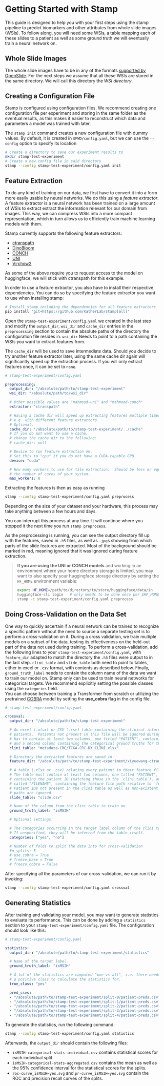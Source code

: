 # Getting Started with Stamp

This guide is designed to help you with your first steps using the stamp pipeline
to predict biomarkers and other attributes from whole slide images (WSIs).
To follow along,
you will need some WSIs,
a table mapping each of these slides to a patient
as well as some ground truth we will eventually train a neural network on.

## Whole Slide Images

The whole slide images have to be in any of the formats [supported by OpenSlide][openslide].
For the next steps we assume that all these WSIs are stored in the same directory.
We will call this directory the _WSI directory_.

[openslide]: https://openslide.org/#about-openslide "About OpenSlide"

## Creating a Configuration File

Stamp is configured using configuration files.
We recommend creating one configuration file per experiment
and storing in the same folder as the eventual results,
as this makes it easier to reconstruct which data and parameters a model was trained with later.

The `stamp init` command creates a new configuration file with dummy values.
By default, it is created in `$PWD/config.yaml`,
but we can use the `--config` option to specify its location:
```sh
# Create a directory to save our experiment results to
mkdir stamp-test-experiment
# Create a new config file in said directory
stamp --config stamp-test-experiment/config.yaml init
```

## Feature Extraction

To do any kind of training on our data, we first have to convert it into a form
more easily usable by neural networks.
We do this using a _feature extractor_.
A feature extractor is a neural network has been trained on a large amount of WSIs
to extract extract the information relevant for our domain from images.
This way, we can compress WSIs into a more compact representation,
which in turn allows us to efficiently train machine learning models with them.

Stamp currently supports the following feature extractors:
  - [ctranspath][ctranspath]
  - [DinoBloom][dinobloom]
  - [CONCH][conch]
  - [UNI][uni]
  - [Virchow2][virchow2]

As some of the above require you to request access to the model on huggingface,
we will stick with ctranspath for this example.

In order to use a feature extractor,
you also have to install their respective dependencies.
You can do so by specifying the feature extractor you want to use
when installing stamp:
```sh
# Install stamp including the dependencies for all feature extractors
pip install "git+https://github.com/KatherLab/stamp[all]"
```

Open the `stamp-test-experiment/config.yaml` we created in the last step
and modify the `output_dir`, `wsi_dir` and `cache_dir` entries
in the `preprocessing` section
to contain the absolute paths of the directory the configuration file resides in.
`wsi_dir` Needs to point to a path containing the WSIs you want to extract features from.

The `cache_dir` will be used to save intermediate data.
Should you decide to try another feature extractor later,
using the same cache dir again will significantly speed up the extraction process.
If you will only extract features once, it can be set to `none`.

```yaml
# stamp-test-experiment/config.yaml

preprocessing:
  output_dir: "/absolute/path/to/stamp-test-experiment"
  wsi_dir: "/absolute/path/to/wsi_dir"

  # Other possible values are "mahmood-uni" and "mahmood-conch"
  extractor: "ctranspath"

  # Having a cache dir will speed up extracting features multiple times,
  # e.g. with different feature extractors.
  # Optional.
  cache_dir: "/absolute/path/to/stamp-test-experiment/../cache"
  # If you do not want to use a cache,
  # change the cache dir to the following:
  # cache_dir: null

  # Device to run feature extraction on.
  # Set this to "cpu" if you do not have a CUDA-capable GPU.
  device: "cuda"

  # How many workers to use for tile extraction.  Should be less or equal to
  # the number of cores of your system.
  max_workers: 8
```

Extracting the features is then as easy as running
```sh
stamp --config stamp-test-experiment/config.yaml preprocess
```
Depending on the size of your dataset and your hardware,
this process may take anything between a few hours and days.

You can interrupt this process at any time.
It will continue where you stopped it the next time you run `stamp preprocess`.

As the preprocessing is running,
you can see the output directory fill up with the features, saved in `.h5` files,
as well as `.jpg`s showing from which parts of the slide features are extracted.
Most of the background should be marked in red,
meaning ignored that it was ignored during feature extraction.

> **If you are using the UNI or CONCH models**
> and working in an environment where your home directory storage is limited,
> you may want to also specify your huggingface storage directory
> by setting the `HF_HOME` environment variable:
> ```sh
> export HF_HOME=/path/to/directory/to/store/huggingface/data/in
> huggingface-cli login   # only needs to be done once per $HF_HOME
> stamp -c stamp-test-experiment/config.yaml preprocess
> ```

[ctranspath]: https://www.sciencedirect.com/science/article/abs/pii/S1361841522002043 "Transformer-based unsupervised contrastive learning for histopathological image classification"
[dinobloom]: https://github.com/marrlab/DinoBloom "DinoBloom: A Foundation Model for Generalizable Cell Embeddings in Hematology"
[uni]: https://www.nature.com/articles/s41591-024-02857-3 "Towards a general-purpose foundation model for computational pathology"
[conch]: https://www.nature.com/articles/s41591-024-02856-4 "A visual-language foundation model for computational pathology"
[virchow2]: https://huggingface.co/paige-ai/Virchow2

## Doing Cross-Validation on the Data Set

One way to quickly ascertain if a neural network can be trained to recognize a specific pattern
without the need to source a separate testing set
is to perform a cross-validation on it.
During a cross validation,
we train multiple models on a subset of the data,
testing its effectiveness on the held-out part of the data not used during training.
To perform a cross-validation, add the following lines to your `stamp-test-experiment/config.yaml`,
with `feature_dir` adapted to match the directory the `.h5` files were output to in the last step.
`clini_table` and `slide_table` both need to point to tables,
either in excel or `.csv` format,
with contents as described below.
Finally, `ground_truth_label` needs to contain the column name
of the data we want to train our model on.
Stamp only can be used to train neural networks for categorical targets.
We recommend explicitly setting the possible classes using the `categories` field. <br>
You can choose between training a Transformer from scratch or utilizing the pretrained [COBRA](https://github.com/KatherLab/COBRA) model by setting the **use_cobra** flag in the config file.

```yaml
# stamp-test-experiment/config.yaml

crossval:
  output_dir: "/absolute/path/to/stamp-test-experiment"

  # An excel (.xlsx) or CSV (.csv) table containing the clinical information of
  # patients.  Patients not present in this file will be ignored during training.
  # Has to contain at least two columns, one titled "PATIENT", containing a patient ID,
  # and a second column containing the categorical ground truths for that patient.
  clini_table: "metadata-CRC/TCGA-CRC-DX_CLINI.xlsx"

  # Directory the extracted features are saved in.
  feature_dir: "/absolute/path/to/stamp-test-experiment/xiyuewang-ctranspath-7c998680-112fc79c"

  # A table (.xlsx or .csv) relating every patient to their feature files.
  # The table must contain at least two columns, one titled "PATIENT",
  # containing the patient ID (matching those in the `clini_table`), and one
  # called "FILENAME", containing the feature file path relative to `feature_dir`.
  # Patient IDs not present in the clini table as well as non-existent feature
  # paths are ignored.
  slide_table: "slide.csv"

  # Name of the column from the clini table to train on.
  ground_truth_label: "isMSIH"

  # Optional settings:

  # The categories occurring in the target label column of the clini table.
  # If unspecified, they will be inferred from the table itself.
  categories: ["yes", "no"]

  # Number of folds to split the data into for cross-validation
  #n_splits: 5
  # use_cobra = True
  # freeze_base = True
  # freeze_cobra = False
```

After specifying all the parameters of our cross-validation,
we can run it by invoking:
```sh
stamp --config stamp-test-experiment/config.yaml crossval
```

## Generating Statistics

After training and validating your model, you may want to generate statistics to evaluate its performance.
This can be done by adding a `statistics` section to your `stamp-test-experiment/config.yaml` file.
The configuration should look like this:

```yaml
# stamp-test-experiment/config.yaml

statistics:
  output_dir: "/absolute/path/to/stamp-test-experiment/statistics"

  # Name of the target label.
  ground_truth_label: "isMSIH"

  # A lot of the statistics are computed "one-vs-all", i.e. there needs to be
  # a positive class to calculate the statistics for.
  true_class: "yes"

  pred_csvs:
  - "/absolute/path/to/stamp-test-experiment/split-0/patient-preds.csv"
  - "/absolute/path/to/stamp-test-experiment/split-1/patient-preds.csv"
  - "/absolute/path/to/stamp-test-experiment/split-2/patient-preds.csv"
  - "/absolute/path/to/stamp-test-experiment/split-3/patient-preds.csv"
  - "/absolute/path/to/stamp-test-experiment/split-4/patient-preds.csv"
```

To generate the statistics, run the following command:
```sh
stamp --config stamp-test-experiment/config.yaml statistics
```

Afterwards, the `output_dir` should contain the following files:
  - `isMSIH-categorical-stats-individual.csv` contains statistical scores
    for each individual split.
  - `isMSIH-categorical-stats-aggregated.csv` contains the mean
    as well as the 95% confidence interval for the statistical scores
    for the splits.
  - `roc-curve_isMSIH=yes.svg` and `pr-curve_isMSIH=yes.svg`
    contain the ROC and precision recall curves of the splits.